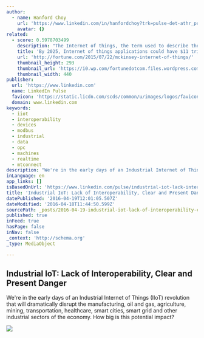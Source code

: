 ```yaml
---
author:
  - name: Hanford Choy
    url: 'https://www.linkedin.com/in/hanfordchoy?trk=pulse-det-athr_prof-art_hdr'
    avatar: {}
related:
  - score: 0.5978703499
    description: "The Internet of things, the term used to describe the use of sensors and other Internet-connected devices to track and control physical objects, opens up entirely new ways of doing business. It's now possible to track individual components and products as they travel on ships, planes, or trucks."
    title: 'By 2025, Internet of things applications could have $11 trillion impact'
    url: 'http://fortune.com/2015/07/22/mckinsey-internet-of-things/'
    thumbnail_height: 293
    thumbnail_url: 'https://i0.wp.com/fortunedotcom.files.wordpress.com/2015/07/gettyimages-188074894.jpg?fit=440%2C330&ssl=1'
    thumbnail_width: 440
publisher:
  url: 'https://www.linkedin.com'
  name: LinkedIn Pulse
  favicon: 'https://static.licdn.com/scds/common/u/images/logos/favicons/v1/favicon.ico'
  domain: www.linkedin.com
keywords:
  - iiot
  - interoperability
  - devices
  - modbus
  - industrial
  - data
  - opc
  - machines
  - realtime
  - mtconnect
description: "We're in the early days of an Industrial Internet of Things (IIoT) revolution that will dramatically disrupt the manufacturing, oil and gas, agriculture, mining, transportation, healthcare, smart cities, smart grid and other industrial sectors of the economy. How big is this potential impact?"
inLanguage: en
app_links: []
isBasedOnUrl: 'https://www.linkedin.com/pulse/industrial-iot-lack-interoperability-clear-present-danger-choy'
title: 'Industrial IoT: Lack of Interoperability, Clear and Present Danger'
datePublished: '2016-04-19T12:01:05.507Z'
dateModified: '2016-04-18T11:44:50.599Z'
sourcePath: _posts/2016-04-19-industrial-iot-lack-of-interoperability-clear-and-present.md
published: true
inFeed: true
hasPage: false
inNav: false
_context: 'http://schema.org'
_type: MediaObject

---
```

<article style=""><h1>Industrial IoT: Lack of Interoperability, Clear and Present Danger</h1><p>We're in the early days of an Industrial Internet of Things (IIoT) revolution that will dramatically disrupt the manufacturing, oil and gas, agriculture, mining, transportation, healthcare, smart cities, smart grid and other industrial sectors of the economy. How big is this potential impact?</p><img src="https://media.licdn.com/mpr/mpr/AAEAAQAAAAAAAAk9AAAAJDE2YzE2MGZkLTNkZmYtNDdmNy1hNmQ5LTNjYjAyMjBhZmMxNQ.jpg" /></article>